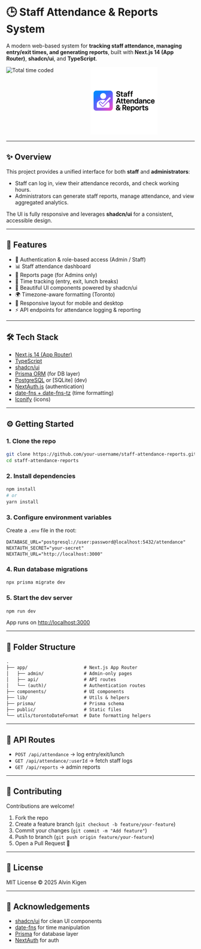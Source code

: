 # 🕒 Staff Attendance & Reports System

A modern web-based system for **tracking staff attendance, managing
entry/exit times, and generating reports**, built with **Next.js 14 (App
Router)**, **shadcn/ui**, and **TypeScript**.

<img align="left" src="https://wakatime.com/badge/user/162dd9c9-7c7f-462e-81ef-741960841996/project/8f2ebebb-ca9f-44f4-b45d-048d06158227.svg" alt="Total time coded" />

<p align="center">
<img src="public/logo.png" alt="Project Logo" width="180" />
</p>


------------------------------------------------------------------------

## ✨ Overview

This project provides a unified interface for both **staff** and
**administrators**:

-   Staff can log in, view their attendance records, and check working
    hours.
-   Administrators can generate staff reports, manage attendance, and
    view aggregated analytics.

The UI is fully responsive and leverages **shadcn/ui** for a consistent,
accessible design.

------------------------------------------------------------------------

## 🚀 Features

-   🔑 Authentication & role-based access (Admin / Staff)
-   📊 Staff attendance dashboard
-   📝 Reports page (for Admins only)
-   📅 Time tracking (entry, exit, lunch breaks)
-   🌙 Beautiful UI components powered by shadcn/ui
-   🌍 Timezone-aware formatting (Toronto)
-   📱 Responsive layout for mobile and desktop
-   ⚡ API endpoints for attendance logging & reporting

------------------------------------------------------------------------

## 🛠 Tech Stack

-   [Next.js 14 (App Router)](https://nextjs.org/)
-   [TypeScript](https://www.typescriptlang.org/)
-   [shadcn/ui](https://ui.shadcn.com/)
-   [Prisma ORM](https://www.prisma.io/) (for DB layer)
-   [PostgreSQL](https://www.postgresql.org/) or \[SQLite\] (dev)
-   [NextAuth.js](https://next-auth.js.org/) (authentication)
-   [date-fns + date-fns-tz](https://date-fns.org/) (time formatting)
-   [Iconify](https://iconify.design/) (icons)

------------------------------------------------------------------------

## ⚙️ Getting Started

### 1. Clone the repo

``` bash
git clone https://github.com/your-username/staff-attendance-reports.git
cd staff-attendance-reports
```

### 2. Install dependencies

``` bash
npm install
# or
yarn install
```

### 3. Configure environment variables

Create a `.env` file in the root:

``` env
DATABASE_URL="postgresql://user:password@localhost:5432/attendance"
NEXTAUTH_SECRET="your-secret"
NEXTAUTH_URL="http://localhost:3000"
```

### 4. Run database migrations

``` bash
npx prisma migrate dev
```

### 5. Start the dev server

``` bash
npm run dev
```

App runs on <http://localhost:3000>

------------------------------------------------------------------------

## 📂 Folder Structure

    .
    ├── app/                     # Next.js App Router
    │   ├── admin/               # Admin-only pages
    │   ├── api/                 # API routes
    │   └── (auth)/              # Authentication routes
    ├── components/              # UI components
    ├── lib/                     # Utils & helpers
    ├── prisma/                  # Prisma schema
    ├── public/                  # Static files
    └── utils/torontoDateFormat  # Date formatting helpers

------------------------------------------------------------------------

## 🔌 API Routes

-   `POST /api/attendance` → log entry/exit/lunch
-   `GET /api/attendance/:userId` → fetch staff logs
-   `GET /api/reports` → admin reports

------------------------------------------------------------------------

## 👥 Contributing

Contributions are welcome!

1.  Fork the repo
2.  Create a feature branch (`git checkout -b feature/your-feature`)
3.  Commit your changes (`git commit -m "Add feature"`)
4.  Push to branch (`git push origin feature/your-feature`)
5.  Open a Pull Request 🚀

------------------------------------------------------------------------

## 📜 License

MIT License © 2025 Alvin Kigen

------------------------------------------------------------------------

## 🙌 Acknowledgements

-   [shadcn/ui](https://ui.shadcn.com/) for clean UI components
-   [date-fns](https://date-fns.org/) for time manipulation
-   [Prisma](https://www.prisma.io/) for database layer
-   [NextAuth](https://next-auth.js.org/) for auth
